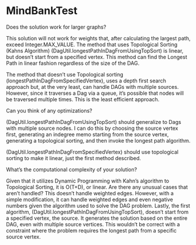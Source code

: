 # MindBankTest

Does the solution work for larger graphs?


This solution will not work for weights that, after calculating the largest path, exceed Integer.MAX_VALUE. The method that uses Topological Sorting (Kahns Algorithm) (DagUtil.longestPathInDagFromUsingTopSort) is linear, but doesn’t start from a specified vertex. This method can find the Longest Path in linear fashion regardless of the size of the DAG.

The method that doesn’t use Topological sorting (longestPathInDagFromSpecifiedVertex), uses a depth first search approach but, at the very least, can handle DAGs with multiple sources. However, since it traverses a Dag via a queue, it’s possible that nodes will be traversed multiple times. This is the least efficient approach.


Can you think of any optimizations?


(DagUtil.longestPathInDagFromUsingTopSort) should generalize to Dags with multiple source nodes. I can do this by choosing the source vertex first, generating an indegree memo starting from the source vertex, generating a topological sorting, and then invoke the longest path algorithm.
 
(DagUtil.longestPathInDagFromSpecifiedVertex) should use topological sorting to make it linear, just the first method described.


What’s the computational complexity of your solution?


Given that it utilizes Dynamic Programming with Kahn’s algorithm to Topological Sorting, it is O(T+D), or linear.
Are there any unusual cases that aren’t handled?
This doesn’t handle weighted edges. However, with a simple modification, it can handle weighted edges and even negative numbers given the algorithm used to solve the DAG problem. Lastly, the first algorithm, (DagUtil.longestPathInDagFromUsingTopSort), doesn’t start from a specified vertex, the source. It generates the solution based on the entire DAG, even with multiple source vertices. This wouldn’t be correct with a constraint where the problem requires the longest path from a specific source vertex.

